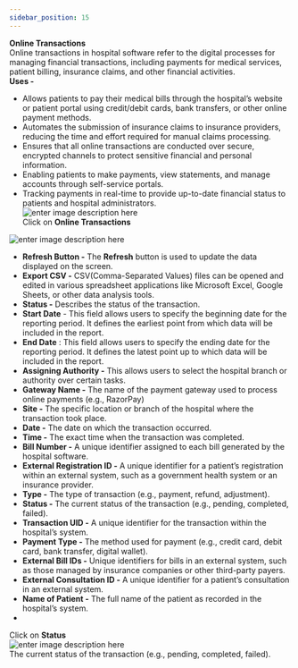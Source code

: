 ```yaml
---
sidebar_position: 15
---
```




**Online Transactions**  
Online transactions in hospital software refer to the digital processes for
managing financial transactions, including payments for medical services,
patient billing, insurance claims, and other financial activities.  
**Uses -**

- Allows patients to pay their medical bills through the hospital’s website or patient portal using credit/debit cards, bank transfers, or other online payment methods.
- Automates the submission of insurance claims to insurance providers, reducing the time and effort required for manual claims processing.
- Ensures that all online transactions are conducted over secure, encrypted channels to protect sensitive financial and personal information.
- Enabling patients to make payments, view statements, and manage accounts through self-service portals.
- Tracking payments in real-time to provide up-to-date financial status to patients and hospital administrators.  
  ![enter image description
here](https://res.cloudinary.com/teleopdassets/image/upload/v1718021080/Screenshot_2024-06-10_173934_ag3a0j.png)  
  Click on **Online Transactions**

![enter image description
here](https://res.cloudinary.com/teleopdassets/image/upload/v1718021127/Screenshot_2024-06-10_173909_vsxmdf.png)

- **Refresh Button -** The **Refresh** button is used to update the data displayed on the screen.
- **Export CSV -** CSV(Comma-Separated Values) files can be opened and edited in various spreadsheet applications like Microsoft Excel, Google Sheets, or other data analysis tools.
- **Status -** Describes the status of the transaction.
- **Start Date** \- This field allows users to specify the beginning date for the reporting period. It defines the earliest point from which data will be included in the report.
- **End Date** : This field allows users to specify the ending date for the reporting period. It defines the latest point up to which data will be included in the report.
- **Assigning Authority -** This allows users to select the hospital branch or authority over certain tasks.
- **Gateway Name -** The name of the payment gateway used to process online payments (e.g., RazorPay)
- **Site -** The specific location or branch of the hospital where the transaction took place.
- **Date -** The date on which the transaction occurred.
- **Time -** The exact time when the transaction was completed.
- **Bill Number -** A unique identifier assigned to each bill generated by the hospital software.
- **External Registration ID -** A unique identifier for a patient’s registration within an external system, such as a government health system or an insurance provider.
- **Type -** The type of transaction (e.g., payment, refund, adjustment).
- **Status -** The current status of the transaction (e.g., pending, completed, failed).
- **Transaction UID -** A unique identifier for the transaction within the hospital’s system.
- **Payment Type -** The method used for payment (e.g., credit card, debit card, bank transfer, digital wallet).
- **External Bill IDs -** Unique identifiers for bills in an external system, such as those managed by insurance companies or other third-party payers.
- **External Consultation ID -** A unique identifier for a patient’s consultation in an external system.
- **Name of Patient -** The full name of the patient as recorded in the hospital’s system.
-

Click on **Status**  
![enter image description
here](https://res.cloudinary.com/teleopdassets/image/upload/v1718022205/Screenshot_2024-06-10_175758_g5x2ri.png)  
The current status of the transaction (e.g., pending, completed, failed).
